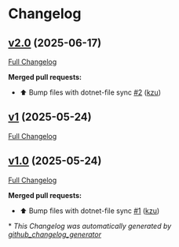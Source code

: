 # Changelog

## [v2.0](https://github.com/devlooped/dotnet-run/tree/v2.0) (2025-06-17)

[Full Changelog](https://github.com/devlooped/dotnet-run/compare/v1...v2.0)

**Merged pull requests:**

- ⬆️ Bump files with dotnet-file sync [\#2](https://github.com/devlooped/dotnet-run/pull/2) ([kzu](https://github.com/kzu))

## [v1](https://github.com/devlooped/dotnet-run/tree/v1) (2025-05-24)

[Full Changelog](https://github.com/devlooped/dotnet-run/compare/v1.0...v1)

## [v1.0](https://github.com/devlooped/dotnet-run/tree/v1.0) (2025-05-24)

[Full Changelog](https://github.com/devlooped/dotnet-run/compare/981192366e9a55ad58810c1ad0350ab67d33f003...v1.0)

**Merged pull requests:**

- ⬆️ Bump files with dotnet-file sync [\#1](https://github.com/devlooped/dotnet-run/pull/1) ([kzu](https://github.com/kzu))



\* *This Changelog was automatically generated by [github_changelog_generator](https://github.com/github-changelog-generator/github-changelog-generator)*
